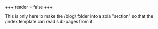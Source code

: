 +++
render = false
+++

This is only here to make the /blog/ folder into a zola "section" so that the /index template can read sub-pages from it.
